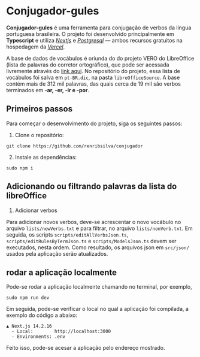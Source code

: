 # Conjugador-gules

**Conjugador-gules** é uma ferramenta para conjugação de verbos da língua portuguesa brasileira. O projeto foi desenvolvido principalmente em **Typescript** e utiliza *[Nextjs](https://nextjs.org/)* e *[Postgresql](https://www.postgresql.org/)* — ambos recursos gratuitos na hospedagem da 
*[Vercel](https://vercel.com)*.

A base de dados de vocábulos é oriunda do do projeto VERO do LibreOffice
(lista de palavras do corretor ortográfico), que pode ser acessada livremente através do [link aqui](https://cgit.freedesktop.org/libreoffice/dictionaries/plain/pt_BR/pt_BR.dic). No repositório do projeto, essa lista de vocábulos foi salva em `pt-BR.dic`, na pasta `libreOfficeSource`. A base contém mais de 312 mil palavras, das quais cerca de 19 mil são verbos terminados em **-ar, -er, -ir e -por**.

## Primeiros passos

Para começar o desenvolvimento do projeto, siga os seguintes passos:

1. Clone o repositório:

```
git clone https://github.com/renribsilva/conjugador
```

2. Instale as dependências:

```
sudo npm i
```

## Adicionando ou filtrando palavras da lista do libreOffice

1. Adicionar verbos

Para adicionar novos verbos, deve-se acrescentar o novo vocábulo no arquivo `lists/newVerbs.txt`
e para filtrar, no arquivo `lists/nonVerb.txt`. Em seguida, os scripts `scripts/editAllVerbsJson.ts`, `scripts/editRulesByTermJson.ts` e `scripts/ModelsJson.ts` devem ser executados, nesta ordem.
Como resultado, os arquivos json em `src/json/` usados pela aplicação serão atualizados.

## rodar a aplicação localmente

Pode-se rodar a aplicação localmente chamando no terminal, por exemplo, 

```
sudo npm run dev
```

Em seguida, pode-se verificar o local no qual a aplicação foi compilada, a exemplo do código a abaixo:

```
▲ Next.js 14.2.16
  - Local:        http://localhost:3000
  - Environments: .env
```

Feito isso, pode-se acesar a aplicação pelo endereço mostrado.